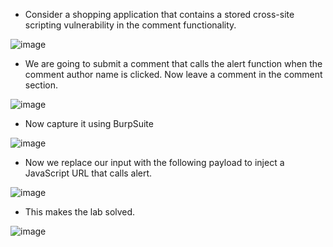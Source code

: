 - Consider a shopping application that contains a stored cross-site scripting vulnerability in the comment functionality.

![image](https://github.com/Akhilkj123/Portswigger/assets/65653010/6bddd128-c06f-429a-beba-76961df11c0d)

- We are going to submit a comment that calls the alert function when the comment author name is clicked. Now leave a comment in the comment section.

![image](https://github.com/Akhilkj123/Portswigger/assets/65653010/a2fa0d16-a408-4984-a877-34bc2aef0dbf)

- Now capture it using BurpSuite

![image](https://github.com/Akhilkj123/Portswigger/assets/65653010/b4fdfb23-8a04-4a96-a81b-7d946cfc2d42)

- Now we replace our input with the following payload to inject a JavaScript URL that calls alert.

![image](https://github.com/Akhilkj123/Portswigger/assets/65653010/613333c7-31e5-4f2a-a027-00f3c3eeea34)

- This makes the lab solved.

![image](https://github.com/Akhilkj123/Portswigger/assets/65653010/e6d9a393-5898-4958-86c6-e10b5fd0099b)
